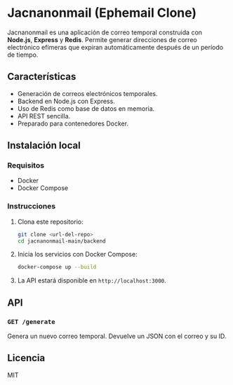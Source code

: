 # Jacnanonmail (Ephemail Clone)

Jacnanonmail es una aplicación de correo temporal construida con **Node.js**, **Express** y **Redis**. Permite generar direcciones de correo electrónico efímeras que expiran automáticamente después de un período de tiempo.

## Características

- Generación de correos electrónicos temporales.
- Backend en Node.js con Express.
- Uso de Redis como base de datos en memoria.
- API REST sencilla.
- Preparado para contenedores Docker.

## Instalación local

### Requisitos

- Docker
- Docker Compose

### Instrucciones

1. Clona este repositorio:
   ```bash
   git clone <url-del-repo>
   cd jacnanonmail-main/backend
   ```

2. Inicia los servicios con Docker Compose:
   ```bash
   docker-compose up --build
   ```

3. La API estará disponible en `http://localhost:3000`.

## API

### `GET /generate`

Genera un nuevo correo temporal. Devuelve un JSON con el correo y su ID.

## Licencia

MIT

